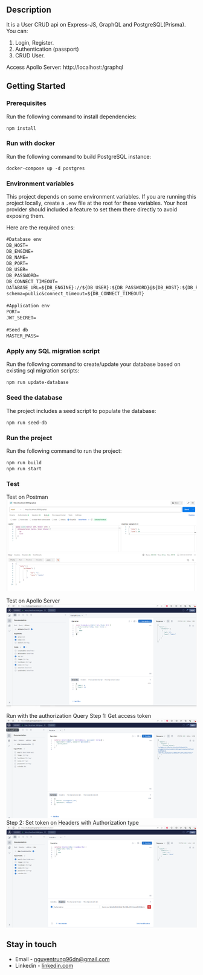 ## Description

It is a User CRUD api on Express-JS, GraphQL and PostgreSQL(Prisma). You can:
1. Login, Register.
2. Authentication (passport)
3. CRUD User.

Access Apollo Server: http://localhost:<port>/graphql

## Getting Started

### Prerequisites

Run the following command to install dependencies:

```shell
npm install
```

### Run with docker

Run the following command to build PostgreSQL instance:

```shell
docker-compose up -d postgres
```

### Environment variables

This project depends on some environment variables.
If you are running this project locally, create a `.env` file at the root for these variables.
Your host provider should included a feature to set them there directly to avoid exposing them.

Here are the required ones:

```
#Database env
DB_HOST=
DB_ENGINE=
DB_NAME=
DB_PORT=
DB_USER=
DB_PASSWORD=
DB_CONNECT_TIMEOUT=
DATABASE_URL=${DB_ENGINE}://${DB_USER}:${DB_PASSWORD}@${DB_HOST}:${DB_PORT}/${DB_NAME}?schema=public&connect_timeout=${DB_CONNECT_TIMEOUT}

#Application env
PORT=
JWT_SECRET=

#Seed db
MASTER_PASS=
```

### Apply any SQL migration script

Run the following command to create/update your database based on existing sql migration scripts:

```shell
npm run update-database
```

### Seed the database

The project includes a seed script to populate the database:

```shell
npm run seed-db
```

### Run the project

Run the following command to run the project:

```shell
npm run build
npm run start
```

### Test
Test on Postman
![alt text](image.png)

Test on Apollo Server
![alt text](image-1.png)

Run with the authorization Query
  Step 1: Get access token
    ![alt text](image-3.png)
  Step 2: Set token on Headers with Authorization type 
    ![alt text](image-2.png)
    
## Stay in touch

- Email - nguyentrung96dn@gmail.com
- Linkedin - [linkedin.com](https://www.linkedin.com/in/trungnguyen-be/)